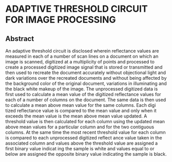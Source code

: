 # ADAPTIVE THRESHOLD CIRCUIT FOR IMAGE PROCESSING

## Abstract
An adaptive threshold circuit is disclosed wherein reflectance values are measured in each of a number of scan lines on a document on which an image is scanned, digitized at a multiplicity of points and processed to create a processed digitized image signal that is stored or transmitted and then used to recreate the document accurately without objectional light and dark variations over the recreated documents and without being affected by the background color of the original document, variations in illuminating and the black white makeup of the image. The unprocessed digitized data is first used to calculate a mean value of the digitized reflectance values for each of a number of columns on the document. The same data is then used to calculate a mean above mean value for the same columns. Each digi tized reflectance value is compared to the mean value and only when it exceeds the mean value is the mean above mean value updated. A threshold value is then calculated for each column using the updated mean above mean values for a particular column and for the two contiguous columns. At the same time the most recent threshold value for each column is compared to each unprocessed digitized reflect ance value taken in the associated column and values above the threshold value are assigned a first binary value indicat ing the sample is white and values equal to or below are assigned the opposite binary value indicating the sample is black.